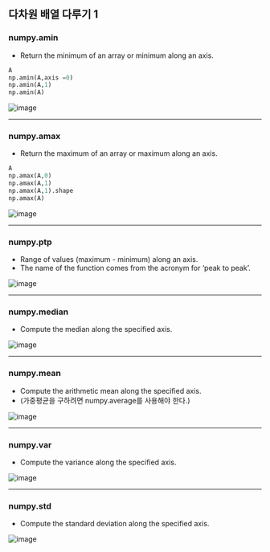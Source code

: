 ## 다차원 배열 다루기 1

### numpy.amin

- Return the minimum of an array or minimum along an axis.

```Python
A
np.amin(A,axis =0)
np.amin(A,1)
np.amin(A)
```

![image](https://github.com/Lanvizu/just_records/assets/121706341/c73665b1-5b8a-4f65-b531-3b68faef36a3)

-----

### numpy.amax
- Return the maximum of an array or maximum along an axis.

```Python
A
np.amax(A,0)
np.amax(A,1)
np.amax(A,1).shape
np.amax(A)
```

![image](https://github.com/Lanvizu/just_records/assets/121706341/f4857e60-e9a1-4dbb-916d-b17d3fb1bbf0)

-----

### numpy.ptp

- Range of values (maximum - minimum) along an axis.
- The name of the function comes from the acronym for ‘peak to peak’.

![image](https://github.com/Lanvizu/just_records/assets/121706341/8f7aeea2-0b51-46ed-96c6-d9286e132cfd)

-----
### numpy.median
- Compute the median along the specified axis.

![image](https://github.com/Lanvizu/just_records/assets/121706341/aa5f682f-bd05-4838-b9eb-8bb4a478ca6d)

-----
### numpy.mean
- Compute the arithmetic mean along the specified axis.
- (가중평균을 구하려면 numpy.average를 사용해야 한다.)

![image](https://github.com/Lanvizu/just_records/assets/121706341/6be391a7-5bdd-4e89-bf7c-f122a165739a)

-----
### numpy.var
- Compute the variance along the specified axis.

![image](https://github.com/Lanvizu/just_records/assets/121706341/c71896c8-e024-4cdd-a0c5-13f4b7f1a8cd)

-----
### numpy.std
- Compute the standard deviation along the specified axis.

![image](https://github.com/Lanvizu/just_records/assets/121706341/831ab084-a5d7-4c0b-8d0f-afb87e61fc7f)

